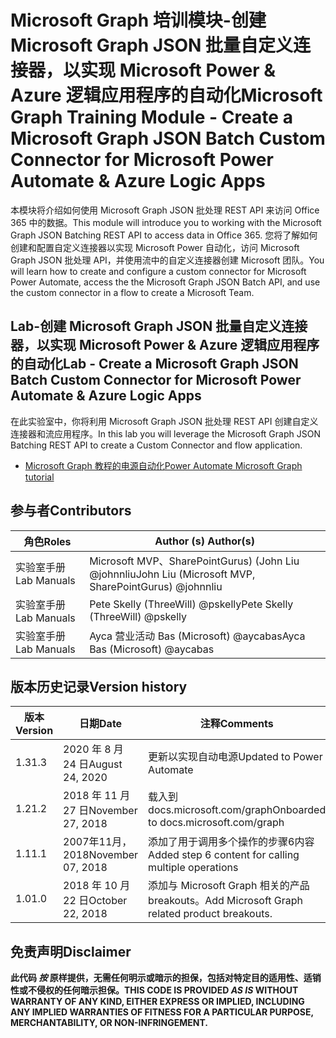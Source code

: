 # <a name="microsoft-graph-training-module---create-a-microsoft-graph-json-batch-custom-connector-for-microsoft-power-automate--azure-logic-apps"></a><span data-ttu-id="06229-101">Microsoft Graph 培训模块-创建 Microsoft Graph JSON 批量自定义连接器，以实现 Microsoft Power & Azure 逻辑应用程序的自动化</span><span class="sxs-lookup"><span data-stu-id="06229-101">Microsoft Graph Training Module - Create a Microsoft Graph JSON Batch Custom Connector for Microsoft Power Automate & Azure Logic Apps</span></span>

<span data-ttu-id="06229-102">本模块将介绍如何使用 Microsoft Graph JSON 批处理 REST API 来访问 Office 365 中的数据。</span><span class="sxs-lookup"><span data-stu-id="06229-102">This module will introduce you to working with the Microsoft Graph JSON Batching REST API to access data in Office 365.</span></span> <span data-ttu-id="06229-103">您将了解如何创建和配置自定义连接器以实现 Microsoft Power 自动化，访问 Microsoft Graph JSON 批处理 API，并使用流中的自定义连接器创建 Microsoft 团队。</span><span class="sxs-lookup"><span data-stu-id="06229-103">You will learn how to create and configure a custom connector for Microsoft Power Automate, access the the Microsoft Graph JSON Batch API, and use the custom connector in a flow to create a Microsoft Team.</span></span>

## <a name="lab---create-a-microsoft-graph-json-batch-custom-connector-for-microsoft-power-automate--azure-logic-apps"></a><span data-ttu-id="06229-104">Lab-创建 Microsoft Graph JSON 批量自定义连接器，以实现 Microsoft Power & Azure 逻辑应用程序的自动化</span><span class="sxs-lookup"><span data-stu-id="06229-104">Lab - Create a Microsoft Graph JSON Batch Custom Connector for Microsoft Power Automate & Azure Logic Apps</span></span>

<span data-ttu-id="06229-105">在此实验室中，你将利用 Microsoft Graph JSON 批处理 REST API 创建自定义连接器和流应用程序。</span><span class="sxs-lookup"><span data-stu-id="06229-105">In this lab you will leverage the Microsoft Graph JSON Batching REST API to create a Custom Connector and flow application.</span></span>

- [<span data-ttu-id="06229-106">Microsoft Graph 教程的电源自动化</span><span class="sxs-lookup"><span data-stu-id="06229-106">Power Automate Microsoft Graph tutorial</span></span>](https://docs.microsoft.com/graph/tutorials/powerautomate)

## <a name="contributors"></a><span data-ttu-id="06229-107">参与者</span><span class="sxs-lookup"><span data-stu-id="06229-107">Contributors</span></span>

| <span data-ttu-id="06229-108">角色</span><span class="sxs-lookup"><span data-stu-id="06229-108">Roles</span></span>       | <span data-ttu-id="06229-109">Author (s) </span><span class="sxs-lookup"><span data-stu-id="06229-109">Author(s)</span></span>                                            |
|-------------|------------------------------------------------------|
| <span data-ttu-id="06229-110">实验室手册</span><span class="sxs-lookup"><span data-stu-id="06229-110">Lab Manuals</span></span> | <span data-ttu-id="06229-111">Microsoft MVP、SharePointGurus)  (John Liu @johnnliu</span><span class="sxs-lookup"><span data-stu-id="06229-111">John Liu (Microsoft MVP, SharePointGurus) @johnnliu</span></span>  |
| <span data-ttu-id="06229-112">实验室手册</span><span class="sxs-lookup"><span data-stu-id="06229-112">Lab Manuals</span></span> | <span data-ttu-id="06229-113">Pete Skelly (ThreeWill) @pskelly</span><span class="sxs-lookup"><span data-stu-id="06229-113">Pete Skelly (ThreeWill) @pskelly</span></span>                     |
| <span data-ttu-id="06229-114">实验室手册</span><span class="sxs-lookup"><span data-stu-id="06229-114">Lab Manuals</span></span> | <span data-ttu-id="06229-115">Ayca 营业活动 Bas (Microsoft) @aycabas</span><span class="sxs-lookup"><span data-stu-id="06229-115">Ayca Bas (Microsoft) @aycabas</span></span>                        |

## <a name="version-history"></a><span data-ttu-id="06229-116">版本历史记录</span><span class="sxs-lookup"><span data-stu-id="06229-116">Version history</span></span>

| <span data-ttu-id="06229-117">版本</span><span class="sxs-lookup"><span data-stu-id="06229-117">Version</span></span> | <span data-ttu-id="06229-118">日期</span><span class="sxs-lookup"><span data-stu-id="06229-118">Date</span></span>              | <span data-ttu-id="06229-119">注释</span><span class="sxs-lookup"><span data-stu-id="06229-119">Comments</span></span>                                             |
|---------|-------------------|------------------------------------------------------|
| <span data-ttu-id="06229-120">1.3</span><span class="sxs-lookup"><span data-stu-id="06229-120">1.3</span></span>     | <span data-ttu-id="06229-121">2020 年 8 月 24 日</span><span class="sxs-lookup"><span data-stu-id="06229-121">August 24, 2020</span></span>   | <span data-ttu-id="06229-122">更新以实现自动电源</span><span class="sxs-lookup"><span data-stu-id="06229-122">Updated to Power Automate</span></span>                            |
| <span data-ttu-id="06229-123">1.2</span><span class="sxs-lookup"><span data-stu-id="06229-123">1.2</span></span>     | <span data-ttu-id="06229-124">2018 年 11 月 27 日</span><span class="sxs-lookup"><span data-stu-id="06229-124">November 27, 2018</span></span> | <span data-ttu-id="06229-125">载入到 docs.microsoft.com/graph</span><span class="sxs-lookup"><span data-stu-id="06229-125">Onboarded to docs.microsoft.com/graph</span></span>                |
| <span data-ttu-id="06229-126">1.1</span><span class="sxs-lookup"><span data-stu-id="06229-126">1.1</span></span>     | <span data-ttu-id="06229-127">2007年11月，2018</span><span class="sxs-lookup"><span data-stu-id="06229-127">November 07, 2018</span></span> | <span data-ttu-id="06229-128">添加了用于调用多个操作的步骤6内容</span><span class="sxs-lookup"><span data-stu-id="06229-128">Added step 6 content for calling multiple operations</span></span> |
| <span data-ttu-id="06229-129">1.0</span><span class="sxs-lookup"><span data-stu-id="06229-129">1.0</span></span>     | <span data-ttu-id="06229-130">2018 年 10 月 22 日</span><span class="sxs-lookup"><span data-stu-id="06229-130">October 22, 2018</span></span>  | <span data-ttu-id="06229-131">添加与 Microsoft Graph 相关的产品 breakouts。</span><span class="sxs-lookup"><span data-stu-id="06229-131">Add Microsoft Graph related product breakouts.</span></span>       |

## <a name="disclaimer"></a><span data-ttu-id="06229-132">免责声明</span><span class="sxs-lookup"><span data-stu-id="06229-132">Disclaimer</span></span>

<span data-ttu-id="06229-133">**此代码 *按* 原样提供，无需任何明示或暗示的担保，包括对特定目的适用性、适销性或不侵权的任何暗示担保。**</span><span class="sxs-lookup"><span data-stu-id="06229-133">**THIS CODE IS PROVIDED *AS IS* WITHOUT WARRANTY OF ANY KIND, EITHER EXPRESS OR IMPLIED, INCLUDING ANY IMPLIED WARRANTIES OF FITNESS FOR A PARTICULAR PURPOSE, MERCHANTABILITY, OR NON-INFRINGEMENT.**</span></span>
